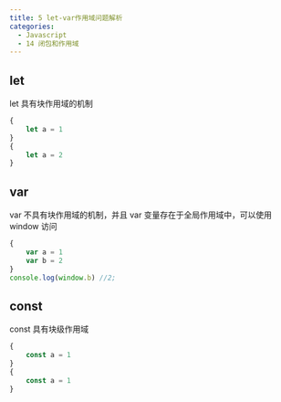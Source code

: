 ```yaml
---
title: 5 let-var作用域问题解析
categories:
  - Javascript
  - 14 闭包和作用域
---
```


## let

let 具有块作用域的机制

```javascript
{
	let a = 1
}
{
	let a = 2
}
```

## var

var 不具有块作用域的机制，并且 var 变量存在于全局作用域中，可以使用 window 访问

```javascript
{
	var a = 1
	var b = 2
}
console.log(window.b) //2;
```

## const

const 具有块级作用域

```javascript
{
	const a = 1
}
{
	const a = 1
}
```
